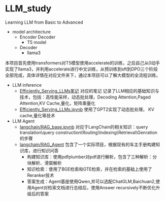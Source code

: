 # LLM_study
Learning LLM from Basic to Advanced

* model architecture 
    * Encoder Decoder
        * T5 model
    * Decoder
        * llama3  

本项目首先使用transformers对T5模型使用accelerate的训练，之后自己从0动手实现了llama3，并利用accelerate进行中文训练，从预训练到sft到DPO三个阶段全部完成，具体详情在对应文件夹下，通过本项目可以了解大模型的全流程训练。

* LLM inference
    * [Efficiently_Serving_LLMs笔记](inference_base/Efficiently_Serving_LLMs.md) 对应的笔记 记录了LLM相应的基础知识与技术，包括：高性能采样，动态批处理，Decoding Attention,Paged Attention,KV Cache,量化，矩阵乘量化
    * [Efficiently_Serving_LLMs.ipynb](inference_base/Efficiently_Serving_LLMs.ipynb) 使用了GPT2实现了动态批处理， KV cache,量化等技术
* LLM Agent  
    * [langchain/RAG_base.ipynb](langchain/RAG_base.ipynb) 对应于LangChain的相关知识：query translation\query construction\Routing\Indexing\Retrieval\Genration的步骤
    * [langchain/RAG_Agent](langchain/RAG_Agent) 包含了一个实际项目，根据现有的车主手册构建知识库，进行知识问答
        * 构建知识库：使用pdfplumber对pdf进行解析，包含了三种解析：分块解析、滑窗解析
        * 知识检索：使用了BGE检索和GTE检索，并在检索的基础上使用了Reranker技术
        * 答案生成：Agent基座使用Qwen,并可以选配ChatGLM,Baichuan2,使用Agent对检索文档进行总结后，使用Answer recursively不断优化升级后的答案